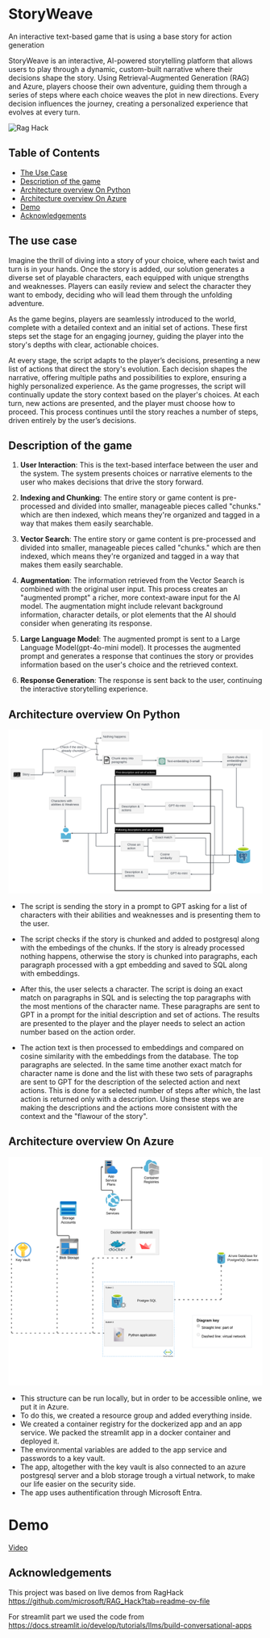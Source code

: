 # StoryWeave
An interactive text-based game that is using a base story for action generation

StoryWeave is an interactive, AI-powered storytelling platform that allows users to play through a dynamic, custom-built narrative where their decisions shape the story. Using Retrieval-Augmented Generation (RAG) and Azure, players choose their own adventure, guiding them through a series of steps where each choice weaves the plot in new directions. Every decision influences the journey, creating a personalized experience that evolves at every turn.

![Rag Hack](https://img.shields.io/badge/Hack%20Together-RAGHeck-purple?style=flat&logo=<LOGO_NAME>&logoColor=white&color=6a0dad)


## Table of Contents
* [The Use Case](#The-use-case)
* [Description of the game](#Description-of-the-game)
* [Architecture overview On Python](#Architecture-overview-On-Python)
* [Architecture overview On Azure](#Architecture-overview-On-Azure)
* [Demo](#Demo)
* [Acknowledgements](#Acknowledgements)


## The use case
Imagine the thrill of diving into a story of your choice, where each twist and turn is in your hands. Once the story is added, our solution generates a diverse set of playable characters, each equipped with unique strengths and weaknesses. Players can easily review and select the character they want to embody, deciding who will lead them through the unfolding adventure.

As the game begins, players are seamlessly introduced to the world, complete with a detailed context and an initial set of actions. These first steps set the stage for an engaging journey, guiding the player into the story's depths with clear, actionable choices.

At every stage, the script adapts to the player’s decisions, presenting a new list of actions that direct the story's evolution. Each decision shapes the narrative, offering multiple paths and possibilities to explore, ensuring a highly personalized experience. As the game progresses, the script will continually update the story context based on the player's choices. At each turn, new actions are presented, and the player must choose how to proceed. This process continues until the story reaches a number of steps, driven entirely by the user’s decisions.

## Description of the game

1. **User Interaction**: This is the text-based  interface between the user and the system. The system presents choices or narrative elements to the user who makes decisions that drive the story forward.

2. **Indexing and Chunking**: The entire story or game content is pre-processed and divided into smaller, manageable pieces called "chunks." which are then indexed, which means they're organized and tagged in a way that makes them easily searchable.

3. **Vector Search**: The entire story or game content is pre-processed and divided into smaller, manageable pieces called "chunks." which are then indexed, which means they're organized and tagged in a way that makes them easily searchable.

4. **Augmentation**: The information retrieved from the Vector Search is combined with the original user input. This process creates an "augmented prompt" a richer, more context-aware input for the AI model. The augmentation might include relevant background information, character details, or plot elements that the AI should consider when generating its response.

5. **Large Language Model**: The augmented prompt is sent to a Large Language Model(gpt-4o-mini model). It processes the augmented prompt and generates a response that continues the story or provides information based on the user's choice and the retrieved context.

6. **Response Generation**: The response is sent back to the user, continuing the interactive storytelling experience.

## Architecture overview On Python

![alt text](images/diagram_1.png)

- The script is sending the story in a prompt to GPT asking for a list of characters with their abilities and weaknesses and is presenting them to the user.

- The script checks if the story is chunked and added to postgresql along with the embedings of the chunks. If the story is already processed nothing happens, otherwise the story is chunked into paragraphs, each paragraph processed with a gpt embedding and saved to SQL along with embeddings.

- After this, the user selects a character. The script is doing an exact match on paragraphs in SQL and is selecting the top paragraphs with the most mentions of the character name. These paragraphs are sent to GPT in a prompt for the initial description and set of actions. The results are presented to the player and the player needs to select an action number based on the action order.

- The action text is then processed to embeddings and compared on cosine similarity with the embeddings from the database. The top paragraphs are selected. In the same time another exact match for character name is done and the list with these two sets of paragraphs are sent to GPT for the description of the selected action and next actions. This is done for a selected number of steps after which, the last action is returned only with a description.
Using these steps we are making the descriptions and the actions more consistent with the context and the "flawour of the story".

## Architecture overview On Azure

![alt text](images/diagram_2.png)

- This structure can be run locally, but in order to be accessible online, we put it in Azure. 
- To do this, we created a resource group and added everything inside. 
- We created a container registry for the dockerized app and an app service. We packed the streamlit app in a docker container and deployed it. 
- The environmental variables are added to the app service and passwords to a key vault.
- The app, altogether with the key vault is also connected to an azure postgresql server and a blob storage trough a virtual network, to make our life easier on the security side.  
- The app uses authentification through Microsoft Entra.

# Demo

[Video](images/clip.mkv)


## Acknowledgements

This project was based on live demos from RagHack https://github.com/microsoft/RAG_Hack?tab=readme-ov-file

For streamlit part we used the code from https://docs.streamlit.io/develop/tutorials/llms/build-conversational-apps




